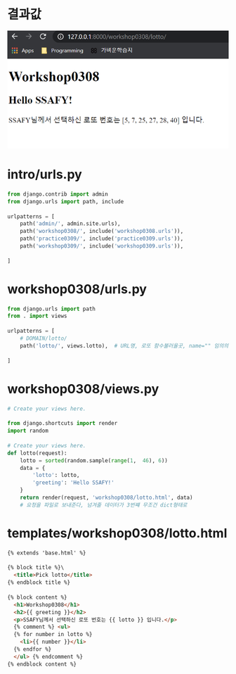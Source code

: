 # 결과값

![image-20210309193531515](0308_workshop.assets/image-20210309193531515.png)



# intro/urls.py

```python
from django.contrib import admin
from django.urls import path, include

urlpatterns = [
    path('admin/', admin.site.urls),
    path('workshop0308/', include('workshop0308.urls')),
    path('practice0309/', include('practice0309.urls')),
    path('workshop0309/', include('workshop0309.urls')),
    
]
```



# workshop0308/urls.py

```python
from django.urls import path
from . import views

urlpatterns = [
    # DOMAIN/lotto/
    path('lotto/', views.lotto),  # URL명, 로또 함수불러올곳, name="" 임의의 이름설정

]
```



# workshop0308/views.py

```python
# Create your views here.

from django.shortcuts import render
import random

# Create your views here.
def lotto(request):
    lotto = sorted(random.sample(range(1,  46), 6))
    data = {
        'lotto': lotto,
        'greeting': 'Hello SSAFY!'
    }
    return render(request, 'workshop0308/lotto.html', data)
    # 요청을 파일로 보내준다, 넘겨줄 데이터가 3번쨰 무조건 dict형태로
```



# templates/workshop0308/lotto.html

```html
{% extends 'base.html' %}

{% block title %}\
  <title>Pick lotto</title>
{% endblock title %}

{% block content %}
  <h1>Workshop0308</h1>
  <h2>{{ greeting }}</h2>
  <p>SSAFY님께서 선택하신 로또 번호는 {{ lotto }} 입니다.</p>
  {% comment %} <ul>
  {% for number in lotto %}
    <li>{{ number }}</li>
  {% endfor %}
  </ul> {% endcomment %}
{% endblock content %}
```

